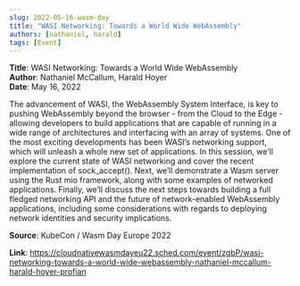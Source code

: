 ```yaml
---
slug: 2022-05-16-wasm-day
title: "WASI Networking: Towards a World Wide WebAssembly"  
authors: [nathaniel, harald]
tags: [Event]
---
```


**Title**: WASI Networking: Towards a World Wide WebAssembly    
**Author**: Nathaniel McCallum, Harald Hoyer  
**Date**: May 16, 2022   

The advancement of WASI, the WebAssembly System Interface, is key to pushing WebAssembly beyond the browser - from the Cloud to the Edge - allowing developers to build applications that are capable of running in a wide range of architectures and interfacing with an array of systems. One of the most exciting developments has been WASI’s networking support, which will unleash a whole new set of applications. In this session, we’ll explore the current state of WASI networking and cover the recent implementation of sock_accept(). Next, we’ll demonstrate a Wasm server using the Rust mio framework, along with some examples of networked applications. Finally, we’ll discuss the next steps towards building a full fledged networking API and the future of network-enabled WebAssembly applications, including some considerations with regards to deploying network identities and security implications.


**Source**: KubeCon / Wasm Day Europe 2022

**Link**: https://cloudnativewasmdayeu22.sched.com/event/zgbP/wasi-networking-towards-a-world-wide-webassembly-nathaniel-mccallum-harald-hoyer-profian